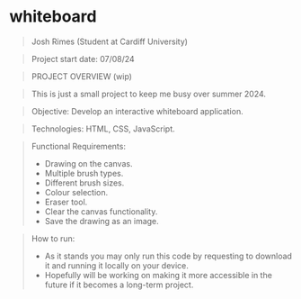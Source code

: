 # whiteboard

>Josh Rimes (Student at Cardiff University)

>Project start date: 07/08/24

>PROJECT OVERVIEW (wip)

>This is just a small project to keep me busy over summer 2024.

>Objective: Develop an interactive whiteboard application.

>Technologies: HTML, CSS, JavaScript.

>Functional Requirements:
> - Drawing on the canvas.
> - Multiple brush types.
> - Different brush sizes.
> - Colour selection.
> - Eraser tool.
> - Clear the canvas functionality.
> - Save the drawing as an image.

>How to run:
> - As it stands you may only run this code by requesting to download it and running it locally on your device.
> - Hopefully will be working on making it more accessible in the future if it becomes a long-term project.